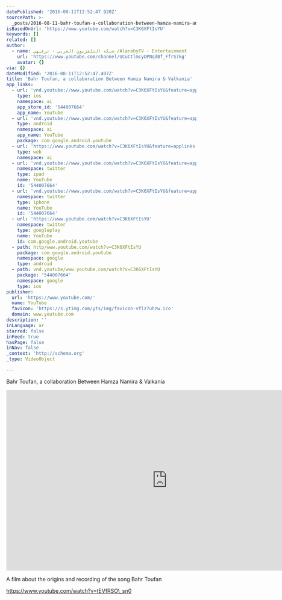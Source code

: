 ```yaml
---
datePublished: '2016-08-11T12:52:47.920Z'
sourcePath: >-
  _posts/2016-08-11-bahr-toufan-a-collaboration-between-hamza-namira-and-valkania.md
isBasedOnUrl: 'https://www.youtube.com/watch?v=C3K6XFtIsYU'
keywords: []
related: []
author:
  - name: شبكة التلفزيون العربي - ترفيهي /AlarabyTV - Entertainment
    url: 'https://www.youtube.com/channel/UCuCtlmcyOPNqdBf_FfrS7kg'
    avatar: {}
via: {}
dateModified: '2016-08-11T12:52:47.407Z'
title: 'Bahr Toufan, a collaboration Between Hamza Namira & Valkania'
app_links:
  - url: 'vnd.youtube://www.youtube.com/watch?v=C3K6XFtIsYU&feature=applinks'
    type: ios
    namespace: ai
    app_store_id: '544007664'
    app_name: YouTube
  - url: 'vnd.youtube://www.youtube.com/watch?v=C3K6XFtIsYU&feature=applinks'
    type: android
    namespace: ai
    app_name: YouTube
    package: com.google.android.youtube
  - url: 'https://www.youtube.com/watch?v=C3K6XFtIsYU&feature=applinks'
    type: web
    namespace: ai
  - url: 'vnd.youtube://www.youtube.com/watch?v=C3K6XFtIsYU&feature=applinks'
    namespace: twitter
    type: ipad
    name: YouTube
    id: '544007664'
  - url: 'vnd.youtube://www.youtube.com/watch?v=C3K6XFtIsYU&feature=applinks'
    namespace: twitter
    type: iphone
    name: YouTube
    id: '544007664'
  - url: 'https://www.youtube.com/watch?v=C3K6XFtIsYU'
    namespace: twitter
    type: googleplay
    name: YouTube
    id: com.google.android.youtube
  - path: http/www.youtube.com/watch?v=C3K6XFtIsYU
    package: com.google.android.youtube
    namespace: google
    type: android
  - path: vnd.youtube/www.youtube.com/watch?v=C3K6XFtIsYU
    package: '544007664'
    namespace: google
    type: ios
publisher:
  url: 'https://www.youtube.com/'
  name: YouTube
  favicon: 'https://s.ytimg.com/yts/img/favicon-vflz7uhzw.ico'
  domain: www.youtube.com
description: ''
inLanguage: ar
starred: false
inFeed: true
hasPage: false
inNav: false
_context: 'http://schema.org'
_type: VideoObject

---
```

Bahr Toufan, a collaboration Between Hamza Namira & Valkania

<iframe src="https://cdn.embedly.com/widgets/media.html?src=https%3A%2F%2Fwww.youtube.com%2Fembed%2FC3K6XFtIsYU%3Ffeature%3Doembed&amp;url=http%3A%2F%2Fwww.youtube.com%2Fwatch%3Fv%3DC3K6XFtIsYU&amp;image=https%3A%2F%2Fi.ytimg.com%2Fvi%2FC3K6XFtIsYU%2Fhqdefault.jpg&amp;key=b7d04c9b404c499eba89ee7072e1c4f7&amp;type=text%2Fhtml&amp;schema=youtube" width="854" height="480" scrolling="no" frameborder="0" allowfullscreen="" style=""></iframe>

A film about the origins and recording of the song Bahr Toufan 

https://www.youtube.com/watch?v=tEVfRSO\_sn0
